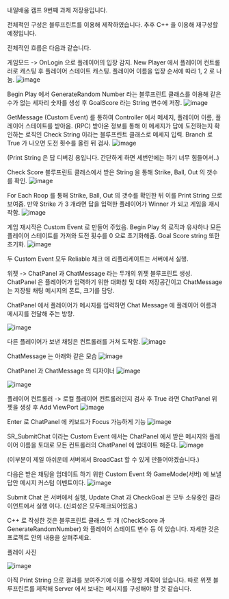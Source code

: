 
내일배움 캠프 9번째 과제 저장용입니다.

전체적인 구성은 블루프린트를 이용해 제작하였습니다. 추후 C++ 을 이용해 재구성할 예정입니다.

전체적인 흐름은 다음과 같습니다.

게임모드 
-> OnLogin 으로 플레이어의 입장 감지. New Player 에서 플레이어 컨트롤러로 캐스팅 후 플레이어 스테이트 캐스팅. 플레이어 이름을 입장 순서에 따라 1, 2 로 나눔.
![image](https://github.com/user-attachments/assets/bdcb1bbc-32a2-416c-8ba8-037456221206)

Begin Play 에서 GenerateRandom Number 라는 블루프린트 클래스를 이용해 같은 수가 없는 세자리 숫자를 생성 후 GoalScore 라는 String 변수에 저장.
![image](https://github.com/user-attachments/assets/ada122b0-e133-45ce-86f7-bdbc1580d3da)

GetMessage (Custom Event) 를 통하여 Controller 에서 메세지, 플레이어 이름, 플레이어 스테이트를 받아옴. (RPC) 받아온 정보를 통해 이 메세지가 답에 도전하는지 확인하는 로직인 Check String 이라는 블루프린트 클래스로 메세지 입력. Branch 로 True 가 나오면 도전 횟수를 올린 뒤 검사.
![image](https://github.com/user-attachments/assets/98b5a7c3-f5e2-48d3-b9b6-33c75ef9967d)

(Print String 은 답 디버깅 용입니다. 간단하게 하면 세번안에는 하기 너무 힘들어서..)

Check Score 블루프린트 클래스에서 받은 String 을 통해 Strike, Ball, Out 의 갯수를 확인.
![image](https://github.com/user-attachments/assets/8f00016b-2a1b-4cd0-aa3a-7470def9b068)

For Each Roop 를 통해 Strike, Ball, Out 의 갯수를 확인한 뒤 이를 Print String 으로 보여줌. 만약 Strike 가 3 개라면 답을 입력한 플레이어가 Winner 가 되고 게임을 재시작함.
![image](https://github.com/user-attachments/assets/561b3e47-5e53-4e15-9fb6-b1f7b8209072)

게임 재시작은 Custom Event 로 만들어 주었음. Begin Play 의 로직과 유사하나 모든 플레이어 스테이트를 가져와 도전 횟수를 0 으로 초기화해줌. Goal Score string 또한 초기화.
![image](https://github.com/user-attachments/assets/3590cc7a-d61c-4033-bec0-cd7352197cb1)

두 Custom Event 모두 Reliable 체크 에 리플리케이트는 서버에서 실행.

위젯
-> ChatPanel 과 ChatMessage 라는 두개의 위젯 블루프린트 생성. ChatPanel 은 플레이어가 입력하기 위한 대화창 및 대화 저장공간이고 ChatMessage 는 저장될 채팅 메시지의 폰트, 크기를 담당.

ChatPanel 에서 플레이어가 메시지를 입력하면 Chat Message 에 플레이어 이름과 메시지를 전달해 주는 방향.

![image](https://github.com/user-attachments/assets/cefb70c0-445b-49b2-9891-d2f676e8c675)

다른 플레이어가 보낸 채팅은 컨트롤러를 거쳐 도착함.
![image](https://github.com/user-attachments/assets/87cce0bf-3e00-4423-a208-7428fb6db13a)

ChatMessage 는 아래와 같은 모습
![image](https://github.com/user-attachments/assets/5a50546c-54b4-440f-8845-f99b6b856146)

ChatPanel 과 ChatMessage 의 디자이너
![image](https://github.com/user-attachments/assets/1f98950d-ae31-4fd8-a0dc-45d45ae08828)

![image](https://github.com/user-attachments/assets/cbc435e0-861a-485f-843c-bd41083be640)

플레이어 컨트롤러
-> 로컬 플레이어 컨트롤러인지 검사 후 True 라면 ChatPanel 위젯을 생성 후 Add ViewPort
![image](https://github.com/user-attachments/assets/d09e206e-9b9d-40f6-a9ba-ed43b71a1462)

Enter 로 ChatPanel 에 키보드가 Focus 가능하게 기능
![image](https://github.com/user-attachments/assets/3f159f92-1a67-4809-afb0-905536271ecb)

SR_SubmitChat 이라는 Custom Event 에서는 ChatPanel 에서 받은 메시지와 플레이어 이름을 토대로 모든 컨트롤러의 ChatPanel 에 업데이트 해준다.
![image](https://github.com/user-attachments/assets/0515f145-71a6-49be-a2bf-1669ca78175a)

(이부분이 제일 아쉬운데 서버에서 BroadCast 할 수 있게 만들어야겠습니다.)


다음은 받은 채팅을 업데이트 하기 위한 Custom Event 와 GameMode(서버) 에 보낼 답안 메시지 커스텀 이벤트이다.
![image](https://github.com/user-attachments/assets/808c7dd1-e078-4251-8a65-360198c74c19)


Submit Chat 은 서버에서 실행, Update Chat 과 CheckGoal 은 모두 소유중인 클라이언트에서 실행 이다. (신뢰성은 모두체크되어있음.) 

C++ 로 작성한 것은 블루프린트 클래스 두 개 (CheckScore 과 GenerateRandomNumber) 와 플레이어 스테이트 변수 등 이 있습니다. 자세한 것은 프로젝트 안의 내용을 살펴주세요.

플레이 사진

![image](https://github.com/user-attachments/assets/d9d780d7-fcc7-4e55-babb-837510430a98)




아직 Print String 으로 결과를 보여주기에 이를 수정할 계획이 있습니다. 따로 위젯 블루프린트를 제작해 Server 에서 보내는 메시지를 구성해야 할 것 같습니다.
